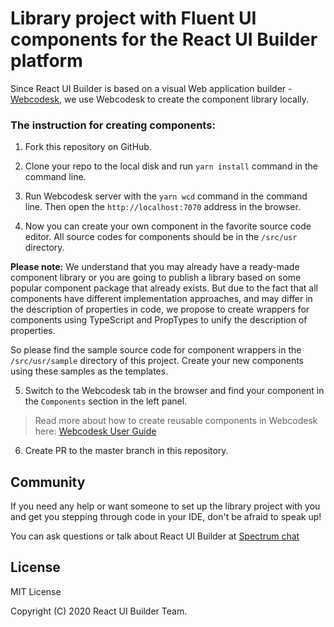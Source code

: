 # Library project with Fluent UI components for the React UI Builder platform

Since React UI Builder is based on a visual Web application builder - [Webcodesk](https://github.com/webcodesk/webcodesk-srv), we use Webcodesk to create the component library locally.

### The instruction for creating components:

1. Fork this repository on GitHub.

2. Clone your repo to the local disk and run `yarn install` command in the command line.

3. Run Webcodesk server with the `yarn wcd` command in the command line. Then open the `http://localhost:7070` address in the browser.

4. Now you can create your own component in the favorite source code editor. All source codes for components should be in the `/src/usr` directory.

**Please note:** We understand that you may already have a ready-made component library or you are going to publish a library based on some popular component package that already exists.
But due to the fact that all components have different implementation approaches, and may differ in the description of properties in code, we propose to create wrappers for components using TypeScript and PropTypes to unify the description of properties.

So please find the sample source code for component wrappers in the `/src/usr/sample` directory of this project. Create your new components using these samples as the templates.

5. Switch to the Webcodesk tab in the browser and find your component in the `Components` section in the left panel.

> Read more about how to create reusable components in Webcodesk here: [Webcodesk User Guide](https://github.com/webcodesk/webcodesk-srv/blob/master/docs/README.md) 

6. Create PR to the master branch in this repository.

## Community

If you need any help or want someone to set up the library project with you and get you stepping through code in your IDE, 
don't be afraid to speak up!

You can ask questions or talk about React UI Builder at [Spectrum chat](https://spectrum.chat/react-ui-builder)

## License

MIT License

Copyright (C) 2020 React UI Builder Team.